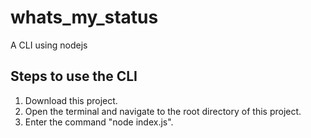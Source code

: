 # whats_my_status
A CLI using nodejs

## Steps to use the CLI
1. Download this project.
2. Open the terminal and navigate to the root directory of this project.
3. Enter the command "node index.js".
